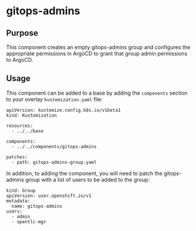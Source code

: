 # gitops-admins

## Purpose
This component creates an empty gitops-admins group and configures the appropriate permissions in ArgoCD to grant that group admin permissions to ArgoCD.

## Usage

This component can be added to a base by adding the `components` section to your overlay `kustomization.yaml` file:

```
apiVersion: kustomize.config.k8s.io/v1beta1
kind: Kustomization

resources:
  - ../../base

components:
  - ../../components/gitops-admins

patches:
  - path: gitops-admins-group.yaml
```

In addition, to adding the component, you will need to patch the gitops-admins group with a list of users to be added to the group:

```
kind: Group
apiVersion: user.openshift.io/v1
metadata:
  name: gitops-admins
users:
  - admin
  - opentlc-mgr
```
